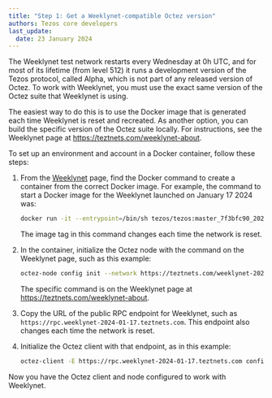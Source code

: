 ```yaml
---
title: "Step 1: Get a Weeklynet-compatible Octez version"
authors: Tezos core developers
last_update:
  date: 23 January 2024
---
```


The Weeklynet test network restarts every Wednesday at 0h UTC, and for most of its lifetime (from level 512) it runs a development version of the Tezos protocol, called Alpha, which is not part of any released version of Octez.
To work with Weeklynet, you must use the exact same version of the Octez suite that Weeklynet is using.

The easiest way to do this is to use the Docker image that is generated each time Weeklynet is reset and recreated.
As another option, you can build the specific version of the Octez suite locally.
For instructions, see the Weeklynet page at https://teztnets.com/weeklynet-about.

To set up an environment and account in a Docker container, follow these steps:

1. From the [Weeklynet](https://teztnets.com/weeklynet-about) page, find the Docker command to create a container from the correct Docker image.
For example, the command to start a Docker image for the Weeklynet launched on January 17 2024 was:

   ```bash
   docker run -it --entrypoint=/bin/sh tezos/tezos:master_7f3bfc90_20240116181914
   ```

   The image tag in this command changes each time the network is reset.

1. In the container, initialize the Octez node with the command on the Weeklynet page, such as this example:

   ```bash
   octez-node config init --network https://teztnets.com/weeklynet-2024-01-17
   ```

   The specific command is on the Weeklynet page at https://teztnets.com/weeklynet-about.

1. Copy the URL of the public RPC endpoint for Weeklynet, such as `https://rpc.weeklynet-2024-01-17.teztnets.com`.
This endpoint also changes each time the network is reset.

1. Initialize the Octez client with that endpoint, as in this example:

   ```bash
   octez-client -E https://rpc.weeklynet-2024-01-17.teztnets.com config init
   ```

Now you have the Octez client and node configured to work with Weeklynet.
